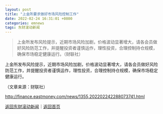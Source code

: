 ```yaml
---
layout: post
title: "上金所要求做好市场风险控制工作"
date: 2022-02-24 16:31:01 +0800
categories: emnews
tags: 东财滚动新闻
---
```

> 上金所发布风险提示，近期市场风险加剧，价格波动显著增大，请各会员做好风险防范工作，并提醒投资者谨慎运作，理性投资，合理控制持仓规模，确保市场稳定健康运行。（财联社）

<p>上金所发布风险提示，近期市场风险加剧，价格波动显著增大，请各会员做好风险防范工作，并提醒投资者谨慎运作，理性投资，合理控制持仓规模，确保市场稳定健康运行。</p><p class="em_media">（文章来源：财联社）</p>

<http://finance.eastmoney.com/news/1355,202202242288073741.html>

[返回东财滚动新闻](//finews.withounder.com/emnews/)｜[返回首页](//finews.withounder.com/)